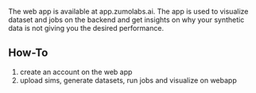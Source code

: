 The web app is available at app.zumolabs.ai. The app is used to visualize dataset and jobs on the backend and get insights on why your synthetic data is not giving you the desired performance.

## How-To

1. create an account on the web app
2. upload sims, generate datasets, run jobs and visualize on webapp
